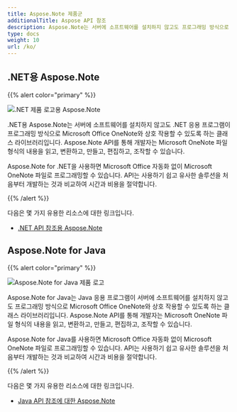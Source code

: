 ```yaml
---
title: Aspose.Note 제품군
additionalTitle: Aspose API 참조
description: Aspose.Note는 서버에 소프트웨어를 설치하지 않고도 프로그래밍 방식으로 Microsoft Office OneNote와 상호 작용할 수 있도록 .NET 및 Java의 API를 제공합니다. Aspose.Note API를 통해 개발자는 Microsoft OneNote 파일 형식의 콘텐츠를 읽고, 변환하고, 만들고, 편집하고, 조작할 수 있습니다.
type: docs
weight: 10
url: /ko/
---
```


## .NET용 Aspose.Note

{{% alert color="primary" %}} 

![.NET 제품 로고용 Aspose.Note](../home_1.png)

.NET용 Aspose.Note는 서버에 소프트웨어를 설치하지 않고도 .NET 응용 프로그램이 프로그래밍 방식으로 Microsoft Office OneNote와 상호 작용할 수 있도록 하는 클래스 라이브러리입니다. Aspose.Note API를 통해 개발자는 Microsoft OneNote 파일 형식의 내용을 읽고, 변환하고, 만들고, 편집하고, 조작할 수 있습니다.

Aspose.Note for .NET을 사용하면 Microsoft Office 자동화 없이 Microsoft OneNote 파일로 프로그래밍할 수 있습니다. API는 사용하기 쉽고 유사한 솔루션을 처음부터 개발하는 것과 비교하여 시간과 비용을 절약합니다.

{{% /alert %}} 

다음은 몇 가지 유용한 리소스에 대한 링크입니다.
- [.NET API 참조용 Aspose.Note](/note/ko/net/)

## Aspose.Note for Java

{{% alert color="primary" %}}

![Aspose.Note for Java 제품 로고](../home_2.png)

Aspose.Note for Java는 Java 응용 프로그램이 서버에 소프트웨어를 설치하지 않고도 프로그래밍 방식으로 Microsoft Office OneNote와 상호 작용할 수 있도록 하는 클래스 라이브러리입니다. Aspose.Note API를 통해 개발자는 Microsoft OneNote 파일 형식의 내용을 읽고, 변환하고, 만들고, 편집하고, 조작할 수 있습니다.

Aspose.Note for Java를 사용하면 Microsoft Office 자동화 없이 Microsoft OneNote 파일로 프로그래밍할 수 있습니다. API는 사용하기 쉽고 유사한 솔루션을 처음부터 개발하는 것과 비교하여 시간과 비용을 절약합니다.

{{% /alert %}} 

다음은 몇 가지 유용한 리소스에 대한 링크입니다.
- [Java API 참조에 대한 Aspose.Note](/note/java/)